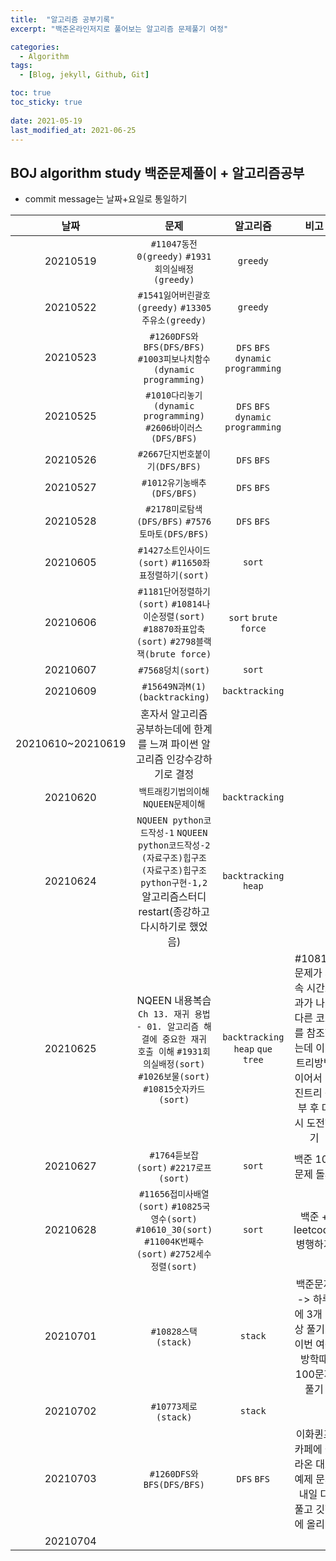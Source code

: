 ```yaml
---
title:  "알고리즘 공부기록"
excerpt: "백준온라인저지로 풀어보는 알고리즘 문제풀기 여정"

categories:
  - Algorithm
tags:
  - [Blog, jekyll, Github, Git]

toc: true
toc_sticky: true
 
date: 2021-05-19
last_modified_at: 2021-06-25
---
```

## BOJ algorithm study 백준문제풀이 + 알고리즘공부
- commit message는 날짜+요일로 통일하기 


날짜 | 문제 | 알고리즘 | 비고
:---:|:---:|:---:|:---:
20210519 | `#11047동전0(greedy)` `#1931회의실배정(greedy)`| `greedy`
20210522 | `#1541잃어버린괄호(greedy)` `#13305주유소(greedy)` |`greedy`
20210523 | `#1260DFS와BFS(DFS/BFS)` `#1003피보나치함수(dynamic programming)` | `DFS` `BFS` `dynamic programming`
20210525 | `#1010다리놓기(dynamic programming)` `#2606바이러스(DFS/BFS)` | `DFS` `BFS` `dynamic programming`
20210526 | `#2667단지번호붙이기(DFS/BFS)` | `DFS` `BFS`
20210527 | `#1012유기농배추(DFS/BFS)`| `DFS` `BFS`
20210528 | `#2178미로탐색(DFS/BFS)` `#7576토마토(DFS/BFS)`|`DFS` `BFS`
20210605 | `#1427소트인사이드(sort)` `#11650좌표정렬하기(sort)` | `sort`
20210606 | `#1181단어정렬하기(sort)` `#10814나이순정렬(sort)` `#18870좌표압축(sort)` `#2798블랙잭(brute force)` | `sort` `brute force`
20210607 | `#7568덩치(sort)` | `sort`
20210609 | `#15649N과M(1)(backtracking)`|`backtracking`
20210610~20210619 | 혼자서 알고리즘 공부하는데에 한계를 느껴 파이썬 알고리즘 인강수강하기로 결정|
20210620 | `백트래킹기법의이해` `NQUEEN문제이해` | `backtracking` 
20210624 | `NQUEEN python코드작성-1` `NQUEEN python코드작성-2` `(자료구조)힙구조` `(자료구조)힙구조python구현-1,2`  알고리즘스터디restart(종강하고 다시하기로 했었음) | `backtracking` `heap`
20210625 | NQEEN 내용복습 `Ch 13. 재귀 용법 - 01. 알고리즘 해결에 중요한 재귀 호출 이해` `#1931회의실배정(sort)` `#1026보물(sort)` `#10815숫자카드(sort)`| `backtracking` `heap` `que` `tree`| #10815문제가 계속 시간초과가 나서 다른 코드를 참조했는데 이진트리방법이어서 이진트리 공부 후 다시 도전하기
20210627 | `#1764듣보잡(sort)` `#2217로프(sort)`| `sort`| 백준 100문제 돌파
20210628 |`#11656접미사배열(sort)` `#10825국영수(sort)` `#10610_30(sort)` `#11004K번째수(sort)` `#2752세수정렬(sort)` | `sort` | 백준 + leetcode 병행하기 |
20210701 | `#10828스택(stack)`|`stack`| 백준문제 -> 하루에 3개 이상 풀기 + 이번 여름 방학때 100문제 풀기
20210702 | `#10773제로(stack)`|`stack`|
20210703 |`#1260DFS와BFS(DFS/BFS)`|`DFS` `BFS`|이화퀸프카페에 올라온 대표예제 문제 내일 다 풀고 깃헙에 올리기
20210704 | 

